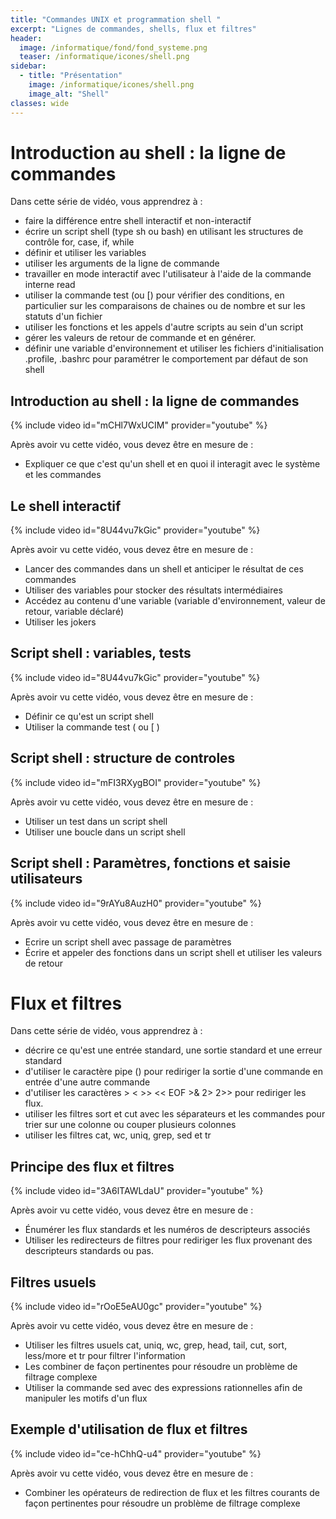 ```yaml
--- 
title: "Commandes UNIX et programmation shell "
excerpt: "Lignes de commandes, shells, flux et filtres"
header:
  image: /informatique/fond/fond_systeme.png
  teaser: /informatique/icones/shell.png
sidebar:
  - title: "Présentation"
    image: /informatique/icones/shell.png
    image_alt: "Shell"
classes: wide
---
```


# Introduction au shell : la ligne de commandes 

Dans cette série de vidéo, vous apprendrez à :
- faire la différence entre shell interactif et non-interactif
- écrire un script shell (type sh ou bash) en utilisant les structures de contrôle for, case, if, while 
- définir et utiliser les variables 
- utiliser les arguments de la ligne de commande 
- travailler en mode interactif avec l'utilisateur à l'aide de la commande interne read 
- utiliser la commande test (ou [) pour vérifier des conditions, en particulier sur les comparaisons de chaines ou de nombre et sur les statuts d'un fichier 
- utiliser les fonctions et les appels d'autre scripts au sein d'un script 
- gérer les valeurs de retour de commande et en générer. 
- définir une variable d'environnement et utiliser les fichiers d'initialisation .profile, .bashrc pour paramétrer le comportement par défaut de son shell

## Introduction au shell : la ligne de commandes 
{% include video id="mCHl7WxUCIM" provider="youtube" %}

Après avoir vu cette vidéo, vous devez être  en mesure de :

- Expliquer ce que c'est qu'un shell et en quoi il interagit avec le système et les commandes

## Le shell interactif

{% include video id="8U44vu7kGic" provider="youtube" %}

Après avoir vu cette vidéo, vous devez être  en mesure de :

- Lancer des commandes dans un shell et anticiper le résultat de ces commandes
- Utiliser des variables pour stocker des résultats intermédiaires
- Accédez au contenu d'une variable (variable d'environnement, valeur de retour, variable déclaré)
- Utiliser les jokers 

## Script shell : variables, tests

{% include video id="8U44vu7kGic" provider="youtube" %}

Après avoir vu cette vidéo, vous devez être  en mesure de :

- Définir ce qu'est un script shell
- Utiliser la commande test ( ou [ )

## Script shell : structure de controles

{% include video id="mFI3RXygBOI" provider="youtube" %}

Après avoir vu cette vidéo, vous devez être  en mesure de :

- Utiliser un test dans un script shell 
- Utiliser une boucle dans un script shell 

## Script shell : Paramètres, fonctions et saisie utilisateurs
{% include video id="9rAYu8AuzH0" provider="youtube" %}

Après avoir vu cette vidéo, vous devez être  en mesure de :

- Ecrire un script shell avec passage de paramètres
- Écrire et appeler des fonctions dans un script shell et utiliser les valeurs de retour

# Flux et filtres
Dans cette série de vidéo, vous apprendrez à :
- décrire ce qu'est une entrée standard, une sortie standard et une erreur standard 
- d'utiliser le caractère pipe () pour rediriger la sortie d'une commande en entrée d'une autre commande 
- d'utiliser les caractères > < >> << EOF >& 2> 2>> pour rediriger les flux. 
- utiliser les filtres sort et cut avec les séparateurs et les commandes pour trier sur une colonne ou couper plusieurs colonnes 
- utiliser les filtres cat, wc, uniq, grep, sed et tr 

## Principe des flux et filtres
{% include video id="3A6lTAWLdaU" provider="youtube" %}

Après avoir vu cette vidéo, vous devez être  en mesure de :

- Énumérer les flux standards et les numéros de descripteurs associés
- Utiliser les redirecteurs de filtres pour rediriger les flux provenant des descripteurs standards ou pas.

## Filtres usuels

{% include video id="rOoE5eAU0gc" provider="youtube" %}

Après avoir vu cette vidéo, vous devez être  en mesure de :

- Utiliser les filtres usuels cat, uniq, wc, grep, head, tail, cut, sort, less/more et tr pour filtrer l'information
- Les combiner de façon pertinentes pour résoudre un problème de filtrage complexe
- Utiliser la commande sed avec des expressions rationnelles afin de manipuler les motifs d'un flux

## Exemple d'utilisation de flux et filtres

{% include video id="ce-hChhQ-u4" provider="youtube" %}

Après avoir vu cette vidéo, vous devez être  en mesure de :

- Combiner les opérateurs de redirection de flux et les filtres courants de façon pertinentes pour résoudre un problème de filtrage complexe

